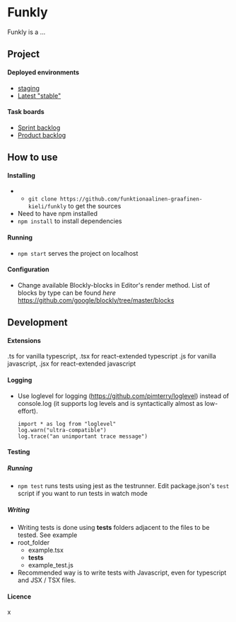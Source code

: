 # Funkly

Funkly is a ...

## Project

#### Deployed environments

- [staging](http://staging-funkly.herokuapp.com/)
- [Latest "stable"](http://funkly.herokuapp.com/)

#### Task boards

* [Sprint backlog](https://github.com/funktionaalinen-graafinen-kieli/backlogs/projects/3)
* [Product backlog](https://github.com/funktionaalinen-graafinen-kieli/backlogs/projects/1)

## How to use

#### Installing 
- - `git clone https://github.com/funktionaalinen-graafinen-kieli/funkly` to get the sources
- Need to have npm installed 
- `npm install` to install dependencies

#### Running

- `npm start` serves the project on localhost

#### Configuration

- Change available Blockly-blocks in Editor's render method. List of blocks by type can be found _here_ https://github.com/google/blockly/tree/master/blocks

## Development

#### Extensions
.ts for vanilla typescript, .tsx for react-extended typescript
.js for vanilla javascript, .jsx for react-extended javascript

#### Logging
 - Use loglevel for logging (https://github.com/pimterry/loglevel) instead of console.log (it supports log levels and is syntactically almost as low-effort).
    ```
    import * as log from "loglevel"
    log.warn("ultra-compatible")
    log.trace("an unimportant trace message")
    ```
    
#### Testing

##### Running
- `npm test` runs tests using jest as the testrunner. Edit package.json's `test` script if you want to run tests in watch mode

##### Writing

- Writing tests is done using __tests__ folders adjacent to the files to be tested. See example
- root_folder
    - example.tsx
    - __tests__
	- example_test.js
- Recommended way is to write tests with Javascript, even for typescript and JSX / TSX files.

#### Licence

x

